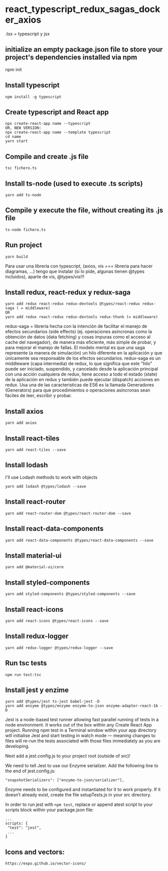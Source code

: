 # react_typescript_redux_sagas_docker_axios

.tsx = typescript y jsx

## initialize an empty package.json file to store your project's dependencies installed via npm

npm init

## Install typescript

```
npm install -g typescript
```

## Create typescript and React app

```
npx create-react-app name --typescript
OR, NEW VERSION:
npx create-react-app name --template typescript
cd name
yarn start
```

## Compile and create .js file

```
tsc fichero.ts
```

## Install ts-node (used to execute .ts scripts)

```
yarn add ts-node
```

## Compile y execute the file, without creating its .js file

```
ts-node fichero.ts
```

## Run project

```
yarn build
```

Para usar una librería con typescript, (axios, vis === libreria para hacer diagramas, ...) tengo que instalar (si lo pide, algunas tienen @types incluidos), aparte de vis, @types/vis!!!

## Install redux, react-redux y redux-saga

```
yarn add redux react-redux redux-devtools @types/react-redux redux-saga ( = middleware)
OR
yarn add redux react-redux redux-devtools redux-thunk (= middleware)
```

redux-saga = librería hecha con la intención de facilitar el manejo de efectos secundarios (side effects) (ej. operaciones asíncronas como la obtención de datos (data fetching) y cosas impuras como el acceso al cache del navegador), de manera más eficiente, más simple de probar, y para mejorar el manejo de fallas.
El modelo mental es que una saga represente (a manera de simulación) un hilo diferente en la aplicación y que únicamente sea responsable de los efectos secundarios. redux-saga es un middleware (capa intermedia) de redux, lo que significa que este "hilo" puede ser iniciado, suspendido, y cancelado desde la aplicación principal con una acción cualquiera de redux, tiene acceso a todo el estado (state) de la aplicación en redux y también puede ejecutar (dispatch) acciones en redux.
Usa una de las caracteristicas de ES6 es la llamada Generadores (Generators) para que procedimientos o operaciones asíncronas sean fáciles de leer, escribir y probar.

## Install axios

```
yarn add axios
```

## Install react-tiles

```
yarn add react-tiles --save
```

## Install lodash

I'll use Lodash methods to work with objects

```
yarn add lodash @types/lodash --save
```

## Install react-router

```
yarn add react-router-dom @types/react-router-dom --save
```

## Install react-data-components

```
yarn add react-data-components @types/react-data-components --save
```

## Install material-ui

```
yarn add @material-ui/core
```

## Install styled-components

```
yarn add styled-components @types/styled-components --save
```

## Install react-icons

```
yarn add react-icons @types/react-icons --save
```

## Install redux-logger

```
yarn add redux-logger @types/redux-logger --save
```

## Run tsc tests

```
npm run test:tsc
```

## Install jest y enzime

```
yarn add @types/jest ts-jest babel-jest -D
yarn add enzyme @types/enzyme enzyme-to-json enzyme-adapter-react-16 -D
```

Jest is a node-based test runner allowing fast parallel running of tests in a node environment. It works out of the box within any Create React App project. Running npm test in a Terminal window within your app directory will initialise Jest and start testing in watch mode — meaning changes to files will re-run the tests associated with those files immediately as you are developing.

Next add a jest.config.js to your project root (outside of src)!

We need to tell Jest to use our Enzyme serializer. Add the following line to the end of jest.config.js:

```
"snapshotSerializers": ["enzyme-to-json/serializer"],
```

Enzyme needs to be configured and instantiated for it to work properly. If it doesn’t already exist, create the file setupTests.js in your src directory.

In order to run jest with `npm test`, replace or append atest script to your scripts block within your package.json file:

```
...
scripts: {
 "test": "jest",
 ...
}
```

## Icons and vectors:

`https://expo.github.io/vector-icons/`
